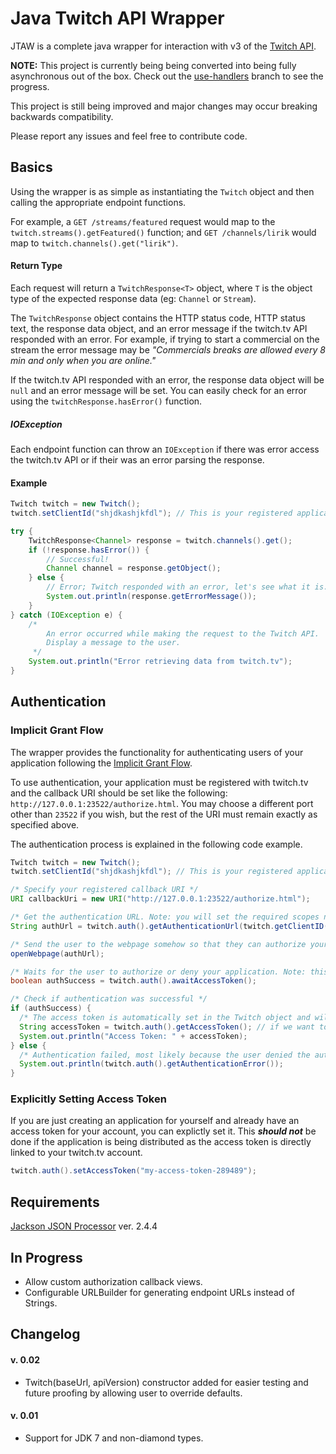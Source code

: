 # Java Twitch API Wrapper
JTAW is a complete java wrapper for interaction with v3 of the [Twitch API](https://github.com/justintv/Twitch-API).

**NOTE:** This project is currently being being converted into being fully asynchronous out of the box. Check out the [use-handlers](https://github.com/mb3364/Java-Twitch-Api-Wrapper/tree/use_handlers) branch to see the progress.

This project is still being improved and major changes may occur breaking backwards compatibility.

Please report any issues and feel free to contribute code.

## Basics

Using the wrapper is as simple as instantiating the `Twitch` object and then calling the appropriate endpoint functions.

For example, a `GET /streams/featured` request would map to the `twitch.streams().getFeatured()` function; and `GET /channels/lirik` would map to `twitch.channels().get("lirik")`.

#### Return Type

Each request will return a `TwitchResponse<T>` object, where `T` is the object type of the expected response data (eg: `Channel` or `Stream`).

The `TwitchResponse` object contains the HTTP status code, HTTP status text, the response data object, and an error message if the twitch.tv API responded with an error. For example, if trying to start a commercial on the stream the error message may be _"Commercials breaks are allowed every 8 min and only when you are online."_

If the twitch.tv API responded with an error, the response data object will be `null` and an error message will be set. You can easily check for an error using the `twitchResponse.hasError()` function.

##### IOException

Each endpoint function can throw an `IOException` if there was error access the twitch.tv API or if their was an error parsing the response.

#### Example

```java
Twitch twitch = new Twitch();
twitch.setClientId("shjdkashjkfdl"); // This is your registered application's client ID

try {
    TwitchResponse<Channel> response = twitch.channels().get();
    if (!response.hasError()) {
        // Successful!
        Channel channel = response.getObject();
    } else {
        // Error; Twitch responded with an error, let's see what it is.
        System.out.println(response.getErrorMessage());
    }
} catch (IOException e) {
    /*
        An error occurred while making the request to the Twitch API.
        Display a message to the user.
     */
    System.out.println("Error retrieving data from twitch.tv");
}
```

## Authentication

### Implicit Grant Flow

The wrapper provides the functionality for authenticating users of your application following the [Implicit Grant Flow](https://github.com/justintv/Twitch-API/blob/master/authentication.md#implicit-grant-flow). 

To use authentication, your application must be registered with twitch.tv and the callback URI should be set like the following:
`http://127.0.0.1:23522/authorize.html`. You may choose a different port other than `23522` if you wish, but the rest of the URI must remain exactly as specified above.

The authentication process is explained in the following code example.

```java
Twitch twitch = new Twitch();
twitch.setClientId("shjdkashjkfdl"); // This is your registered application's client ID

/* Specify your registered callback URI */
URI callbackUri = new URI("http://127.0.0.1:23522/authorize.html");

/* Get the authentication URL. Note: you will set the required scopes needed here. */
String authUrl = twitch.auth().getAuthenticationUrl(twitch.getClientID(), callbackUri, Scopes.USER_READ, Scopes.CHANNEL_READ);

/* Send the user to the webpage somehow so that they can authorize your application */
openWebpage(authUrl);

/* Waits for the user to authorize or deny your application. Note: this function will block until a response is received! */
boolean authSuccess = twitch.auth().awaitAccessToken();

/* Check if authentication was successful */
if (authSuccess) {
  /* The access token is automatically set in the Twitch object and will be sent with all further API requests! */
  String accessToken = twitch.auth().getAccessToken(); // if we want to explicitly get it for some reason
  System.out.println("Access Token: " + accessToken);
} else {
  /* Authentication failed, most likely because the user denied the authorization request */
  System.out.println(twitch.auth().getAuthenticationError());
}
```

### Explicitly Setting Access Token

If you are just creating an application for yourself and already have an access token for your account, you can explictly set it. This _**should not**_ be done if the application is being distributed as the access token is directly linked to your twitch.tv account.

```java
twitch.auth().setAccessToken("my-access-token-289489");
```

## Requirements

[Jackson JSON Processor](http://wiki.fasterxml.com/JacksonHome) ver. 2.4.4

## In Progress

* Allow custom authorization callback views.
* Configurable URLBuilder for generating endpoint URLs instead of Strings.

## Changelog

#### v. 0.02

* Twitch(baseUrl, apiVersion) constructor added for easier testing and future proofing by allowing user to override defaults.

#### v. 0.01

* Support for JDK 7 and non-diamond types.
